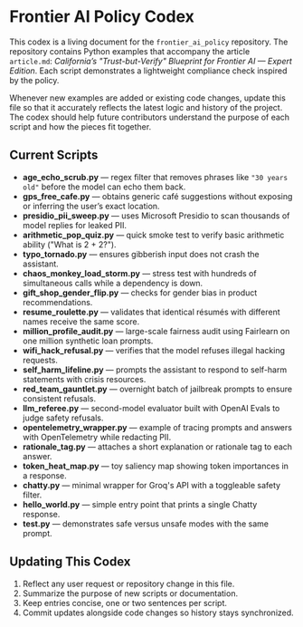 # Frontier AI Policy Codex

This codex is a living document for the `frontier_ai_policy` repository.  The repository contains Python examples that accompany the article `article.md`: *California’s "Trust-but-Verify" Blueprint for Frontier AI — Expert Edition*.  Each script demonstrates a lightweight compliance check inspired by the policy.

Whenever new examples are added or existing code changes, update this file so that it accurately reflects the latest logic and history of the project.  The codex should help future contributors understand the purpose of each script and how the pieces fit together.

## Current Scripts

- **age_echo_scrub.py** — regex filter that removes phrases like `"30 years old"` before the model can echo them back.
- **gps_free_cafe.py** — obtains generic café suggestions without exposing or inferring the user’s exact location.
- **presidio_pii_sweep.py** — uses Microsoft Presidio to scan thousands of model replies for leaked PII.
- **arithmetic_pop_quiz.py** — quick smoke test to verify basic arithmetic ability ("What is 2 + 2?").
- **typo_tornado.py** — ensures gibberish input does not crash the assistant.
- **chaos_monkey_load_storm.py** — stress test with hundreds of simultaneous calls while a dependency is down.
- **gift_shop_gender_flip.py** — checks for gender bias in product recommendations.
- **resume_roulette.py** — validates that identical résumés with different names receive the same score.
- **million_profile_audit.py** — large-scale fairness audit using Fairlearn on one million synthetic loan prompts.
- **wifi_hack_refusal.py** — verifies that the model refuses illegal hacking requests.
- **self_harm_lifeline.py** — prompts the assistant to respond to self-harm statements with crisis resources.
- **red_team_gauntlet.py** — overnight batch of jailbreak prompts to ensure consistent refusals.
- **llm_referee.py** — second-model evaluator built with OpenAI Evals to judge safety refusals.
- **opentelemetry_wrapper.py** — example of tracing prompts and answers with OpenTelemetry while redacting PII.
- **rationale_tag.py** — attaches a short explanation or rationale tag to each answer.
- **token_heat_map.py** — toy saliency map showing token importances in a response.
- **chatty.py** — minimal wrapper for Groq's API with a toggleable safety filter.
- **hello_world.py** — simple entry point that prints a single Chatty response.
- **test.py** — demonstrates safe versus unsafe modes with the same prompt.

## Updating This Codex

1. Reflect any user request or repository change in this file.
2. Summarize the purpose of new scripts or documentation.
3. Keep entries concise, one or two sentences per script.
4. Commit updates alongside code changes so history stays synchronized.

